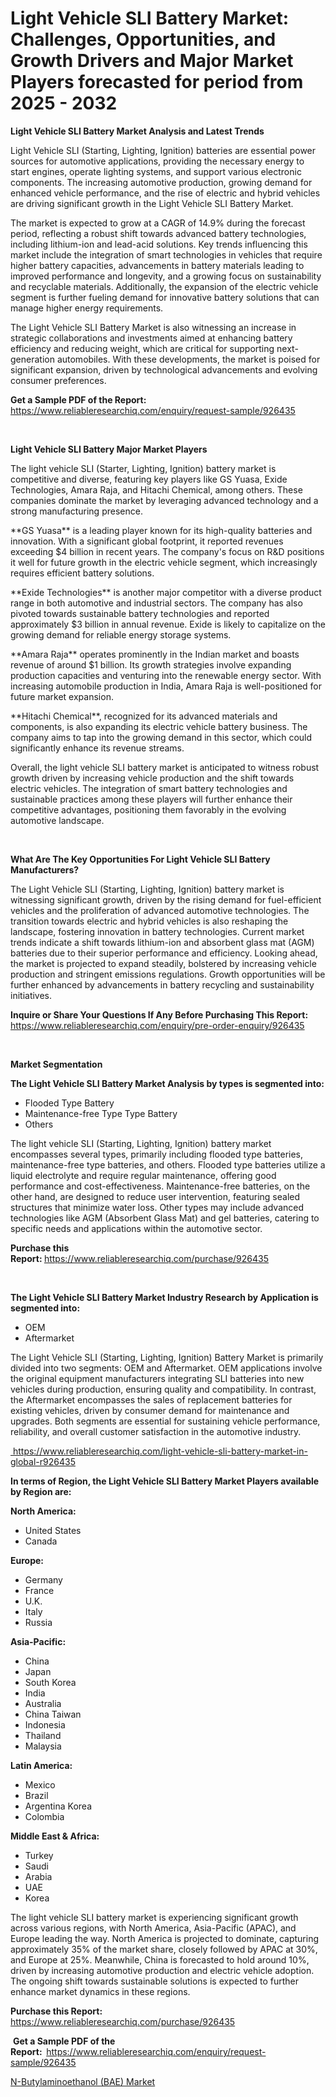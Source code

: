 <p><h1>Light Vehicle SLI Battery Market: Challenges, Opportunities, and Growth Drivers and Major Market Players forecasted for period from 2025 - 2032</h1></p><p><strong>Light Vehicle SLI Battery Market Analysis and Latest Trends</strong></p>
<p><p>Light Vehicle SLI (Starting, Lighting, Ignition) batteries are essential power sources for automotive applications, providing the necessary energy to start engines, operate lighting systems, and support various electronic components. The increasing automotive production, growing demand for enhanced vehicle performance, and the rise of electric and hybrid vehicles are driving significant growth in the Light Vehicle SLI Battery Market.</p><p>The market is expected to grow at a CAGR of 14.9% during the forecast period, reflecting a robust shift towards advanced battery technologies, including lithium-ion and lead-acid solutions. Key trends influencing this market include the integration of smart technologies in vehicles that require higher battery capacities, advancements in battery materials leading to improved performance and longevity, and a growing focus on sustainability and recyclable materials. Additionally, the expansion of the electric vehicle segment is further fueling demand for innovative battery solutions that can manage higher energy requirements.</p><p>The Light Vehicle SLI Battery Market is also witnessing an increase in strategic collaborations and investments aimed at enhancing battery efficiency and reducing weight, which are critical for supporting next-generation automobiles. With these developments, the market is poised for significant expansion, driven by technological advancements and evolving consumer preferences.</p></p>
<p><strong>Get a Sample PDF of the Report:&nbsp;</strong> <a href="https://www.reliableresearchiq.com/enquiry/request-sample/926435?utm_campaign=3073&utm_medium=2&utm_source=Github&utm_content=ia&utm_term=24032025&utm_id=light-vehicle-sli-battery">https://www.reliableresearchiq.com/enquiry/request-sample/926435</a></p>
<p>&nbsp;</p>
<p><strong>Light Vehicle SLI Battery Major Market Players</strong></p>
<p><p>The light vehicle SLI (Starter, Lighting, Ignition) battery market is competitive and diverse, featuring key players like GS Yuasa, Exide Technologies, Amara Raja, and Hitachi Chemical, among others. These companies dominate the market by leveraging advanced technology and a strong manufacturing presence.</p><p>**GS Yuasa** is a leading player known for its high-quality batteries and innovation. With a significant global footprint, it reported revenues exceeding $4 billion in recent years. The company's focus on R&D positions it well for future growth in the electric vehicle segment, which increasingly requires efficient battery solutions.</p><p>**Exide Technologies** is another major competitor with a diverse product range in both automotive and industrial sectors. The company has also pivoted towards sustainable battery technologies and reported approximately $3 billion in annual revenue. Exide is likely to capitalize on the growing demand for reliable energy storage systems.</p><p>**Amara Raja** operates prominently in the Indian market and boasts revenue of around $1 billion. Its growth strategies involve expanding production capacities and venturing into the renewable energy sector. With increasing automobile production in India, Amara Raja is well-positioned for future market expansion.</p><p>**Hitachi Chemical**, recognized for its advanced materials and components, is also expanding its electric vehicle battery business. The company aims to tap into the growing demand in this sector, which could significantly enhance its revenue streams.</p><p>Overall, the light vehicle SLI battery market is anticipated to witness robust growth driven by increasing vehicle production and the shift towards electric vehicles. The integration of smart battery technologies and sustainable practices among these players will further enhance their competitive advantages, positioning them favorably in the evolving automotive landscape.</p></p>
<p>&nbsp;</p>
<p><strong>What Are The Key Opportunities For Light Vehicle SLI Battery Manufacturers?</strong></p>
<p><p>The Light Vehicle SLI (Starting, Lighting, Ignition) battery market is witnessing significant growth, driven by the rising demand for fuel-efficient vehicles and the proliferation of advanced automotive technologies. The transition towards electric and hybrid vehicles is also reshaping the landscape, fostering innovation in battery technologies. Current market trends indicate a shift towards lithium-ion and absorbent glass mat (AGM) batteries due to their superior performance and efficiency. Looking ahead, the market is projected to expand steadily, bolstered by increasing vehicle production and stringent emissions regulations. Growth opportunities will be further enhanced by advancements in battery recycling and sustainability initiatives.</p></p>
<p><strong>Inquire or Share Your Questions If Any Before Purchasing This Report:</strong> <a href="https://www.reliableresearchiq.com/enquiry/pre-order-enquiry/926435?utm_campaign=3073&utm_medium=2&utm_source=Github&utm_content=ia&utm_term=24032025&utm_id=light-vehicle-sli-battery">https://www.reliableresearchiq.com/enquiry/pre-order-enquiry/926435</a></p>
<p>&nbsp;</p>
<p><strong>Market Segmentation</strong></p>
<p><strong>The Light Vehicle SLI Battery Market Analysis by types is segmented into:</strong></p>
<p><ul><li>Flooded Type Battery</li><li>Maintenance-free Type Type Battery</li><li>Others</li></ul></p>
<p><p>The light vehicle SLI (Starting, Lighting, Ignition) battery market encompasses several types, primarily including flooded type batteries, maintenance-free type batteries, and others. Flooded type batteries utilize a liquid electrolyte and require regular maintenance, offering good performance and cost-effectiveness. Maintenance-free batteries, on the other hand, are designed to reduce user intervention, featuring sealed structures that minimize water loss. Other types may include advanced technologies like AGM (Absorbent Glass Mat) and gel batteries, catering to specific needs and applications within the automotive sector.</p></p>
<p><strong>Purchase this Report:&nbsp;</strong><a href="https://www.reliableresearchiq.com/purchase/926435?utm_campaign=3073&utm_medium=2&utm_source=Github&utm_content=ia&utm_term=24032025&utm_id=light-vehicle-sli-battery">https://www.reliableresearchiq.com/purchase/926435</a></p>
<p>&nbsp;</p>
<p><strong>The Light Vehicle SLI Battery Market Industry Research by Application is segmented into:</strong></p>
<p><ul><li>OEM</li><li>Aftermarket</li></ul></p>
<p><p>The Light Vehicle SLI (Starting, Lighting, Ignition) Battery Market is primarily divided into two segments: OEM and Aftermarket. OEM applications involve the original equipment manufacturers integrating SLI batteries into new vehicles during production, ensuring quality and compatibility. In contrast, the Aftermarket encompasses the sales of replacement batteries for existing vehicles, driven by consumer demand for maintenance and upgrades. Both segments are essential for sustaining vehicle performance, reliability, and overall customer satisfaction in the automotive industry.</p></p>
<p><a href="https://www.reliableresearchiq.com/light-vehicle-sli-battery-market-in-global-r926435?utm_campaign=3073&utm_medium=2&utm_source=Github&utm_content=ia&utm_term=24032025&utm_id=light-vehicle-sli-battery">&nbsp;https://www.reliableresearchiq.com/light-vehicle-sli-battery-market-in-global-r926435</a></p>
<p><strong>In terms of Region, the Light Vehicle SLI Battery Market Players available by Region are:</strong></p>
<p>
    <p> <strong> North America: </strong>
        <ul>
            <li>United States</li>
            <li>Canada</li>
        </ul>
        </p> 
    <p> <strong> Europe: </strong>
        <ul>
            <li>Germany</li>
            <li>France</li>
            <li>U.K.</li>
            <li>Italy</li>
            <li>Russia</li>
        </ul>
        </p> 
    <p> <strong> Asia-Pacific: </strong>
        <ul>
            <li>China</li>
            <li>Japan</li>
            <li>South Korea</li>
            <li>India</li>
            <li>Australia</li>
            <li>China Taiwan</li>
            <li>Indonesia</li>
            <li>Thailand</li>
            <li>Malaysia</li>
        </ul>
        </p> 
    <p> <strong> Latin America: </strong>
        <ul>
            <li>Mexico</li>
            <li>Brazil</li>
            <li>Argentina Korea</li>
            <li>Colombia</li>
        </ul>
        </p> 
    <p> <strong> Middle East & Africa: </strong>
        <ul>
            <li>Turkey</li>
            <li>Saudi</li>
            <li>Arabia</li>
            <li>UAE</li>
            <li>Korea</li>
        </ul>
    </p>
    </p>
<p><p>The light vehicle SLI battery market is experiencing significant growth across various regions, with North America, Asia-Pacific (APAC), and Europe leading the way. North America is projected to dominate, capturing approximately 35% of the market share, closely followed by APAC at 30%, and Europe at 25%. Meanwhile, China is forecasted to hold around 10%, driven by increasing automotive production and electric vehicle adoption. The ongoing shift towards sustainable solutions is expected to further enhance market dynamics in these regions.</p></p>
<p><strong>Purchase this Report: </strong><a href="https://www.reliableresearchiq.com/purchase/926435?utm_campaign=3073&utm_medium=2&utm_source=Github&utm_content=ia&utm_term=24032025&utm_id=light-vehicle-sli-battery">https://www.reliableresearchiq.com/purchase/926435</a></p>
<p>&nbsp;<strong>Get a Sample PDF of the Report:&nbsp;&nbsp;</strong><a href="https://www.reliableresearchiq.com/enquiry/request-sample/926435?utm_campaign=3073&utm_medium=2&utm_source=Github&utm_content=ia&utm_term=24032025&utm_id=light-vehicle-sli-battery">https://www.reliableresearchiq.com/enquiry/request-sample/926435</a></p>
<p><strong></strong></p>
<p><p><a href="https://github.com/osamhcombre/Market-Research-Report-List-1/blob/main/n-butylaminoethanol-bae-market.md?utm_campaign=3073&utm_medium=2&utm_source=Github&utm_content=ia&utm_term=24032025&utm_id=light-vehicle-sli-battery">N-Butylaminoethanol (BAE) Market</a></p></p>